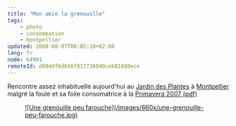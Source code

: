 ```yaml
---
title: "Mon amie la grenouille"
tags:
    - photo
    - consommation
    - montpellier
updated: 2008-08-07T00:05:10+02:00
lang: fr
node: 64901
remoteId: d894df6db56f017726040ceb81088ece
---
```


Rencontre assez inhabituelle aujourd'hui au [Jardin des Plantes](http://photos.pwet.fr/galeries/le-jardin-des-plantes-et-la-faculte-de-medecine-de-montpellier/) à [Montpellier](http://photos.pwet.fr/villes-et-departements/herault-34/montpellier/) malgré la foule et sa folie consomatrice à la [Primavera 2007 (pdf)](http://www.jardindesplantes.univ-montp1.fr/actualitesCom/programme_PRIMAVERA_2007.pdf)

<figure class="object-center"><a href="/images/une-grenouille-peu-farouche.jpg">![Une grenouille peu farouche](/images/660x/une-grenouille-peu-farouche.jpg)
</a></figure>

